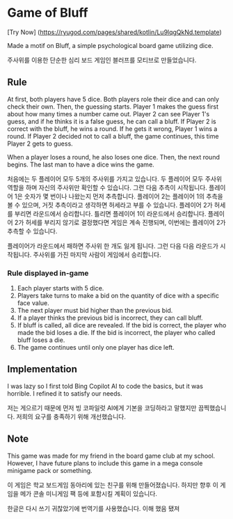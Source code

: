 # Game of Bluff

[Try Now] (https://ryugod.com/pages/shared/kotlin/Lu9lqgQkNd.template)

Made a motif on Bluff, a simple psychological board game utilizing dice.


주사위를 이용한 단순한 심리 보드 게임인 블러프를 모티브로 만들었습니다. 

## Rule
At first, both players have 5 dice. Both players role their dice and can only check their own. 
Then, the guessing starts. Player 1 makes the guess first about how many times a number came out. 
Player 2 can see Player 1's guess, and if he thinks it is a false guess, he can call a bluff. 
If Player 2 is correct with the bluff, he wins a round. If he gets it wrong, Player 1 wins a round. 
If Player 2 decided not to call a bluff, the game continues, this time Player 2 gets to guess. 

When a player loses a round, he also loses one dice. 
Then, the next round begins. The last man to have a dice wins the game. 

처음에는 두 플레이어 모두 5개의 주사위를 가지고 있습니다. 두 플레이어 모두 주사위 역할을 하며 자신의 주사위만 확인할 수 있습니다.
그런 다음 추측이 시작됩니다. 플레이어 1은 숫자가 몇 번이나 나왔는지 먼저 추측합니다.
플레이어 2는 플레이어 1의 추측을 볼 수 있으며, 거짓 추측이라고 생각하면 허세라고 부를 수 있습니다.
플레이어 2가 허세를 부리면 라운드에서 승리합니다. 틀리면 플레이어 1이 라운드에서 승리합니다.
플레이어 2가 허세를 부리지 않기로 결정했다면 게임은 계속 진행되며, 이번에는 플레이어 2가 추측할 수 있습니다.

플레이어가 라운드에서 패하면 주사위 한 개도 잃게 됩니다.
그런 다음 다음 라운드가 시작됩니다. 주사위를 가진 마지막 사람이 게임에서 승리합니다.

### Rule displayed in-game
1. Each player starts with 5 dice.
2. Players take turns to make a bid on the quantity of dice with a specific face value.
3. The next player must bid higher than the previous bid.
4. If a player thinks the previous bid is incorrect, they can call bluff.
5. If bluff is called, all dice are revealed. If the bid is correct, the player who made the bid loses a die. If the bid is incorrect, the player who called bluff loses a die.
6. The game continues until only one player has dice left.

## Implementation
I was lazy so I first told Bing Copilot AI to code the basics, but it was horrible. 
I refined it to satisfy our needs. 

저는 게으르기 때문에 먼저 빙 코파일럿 AI에게 기본을 코딩하라고 말했지만 끔찍했습니다.
저희의 요구를 충족하기 위해 개선했습니다.

## Note
This game was made for my friend in the board game club at my school. 
However, I have future plans to include this game in a mega console minigame pack or something. 

이 게임은 학교 보드게임 동아리에 있는 친구를 위해 만들어졌습니다.
하지만 향후 이 게임을 메가 콘솔 미니게임 팩 등에 포함시킬 계획이 있습니다.

한글은 다시 쓰기 귀찮았기에 번역기를 사용했습니다. 이해 했음 됐져

